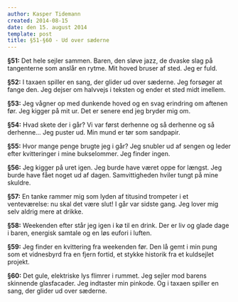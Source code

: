 ```yaml
---
author: Kasper Tidemann
created: 2014-08-15
date: den 15. august 2014
template: post
title: §51-§60 - Ud over sæderne
---
```


**§51:** Det hele sejler sammen. Baren, den sløve jazz, de dvaske slag på tangenterne som anslår en rytme. Mit hoved bruser af sted. Jeg er fuld.

**§52:** I taxaen spiller en sang, der glider ud over sæderne. Jeg forsøger at fange den. Jeg dejser om halvvejs i teksten og ender et sted midt imellem.

**§53:** Jeg vågner op med dunkende hoved og en svag erindring om aftenen før. Jeg kigger på mit ur. Det er senere end jeg bryder mig om.

**§54:** Hvad skete der i går? Vi var først derhenne og så derhenne og så derhenne… Jeg puster ud. Min mund er tør som sandpapir.

**§55:** Hvor mange penge brugte jeg i går? Jeg snubler ud af sengen og leder efter kvitteringer i mine bukselommer. Jeg finder ingen.

**§56:** Jeg kigger på uret igen. Jeg burde have været oppe for længst. Jeg burde have fået noget ud af dagen. Samvittigheden hviler tungt på mine skuldre.

**§57:** En tanke rammer mig som lyden af titusind trompeter i et venteværelse: nu skal det være slut! I går var sidste gang. Jeg lover mig selv aldrig mere at drikke.

**§58:** Weekenden efter står jeg igen i kø til en drink. Der er liv og glade dage i baren, energisk samtale og en løs eufori i luften.

**§59:** Jeg finder en kvittering fra weekenden før. Den lå gemt i min pung som et vidnesbyrd fra en fjern fortid, et stykke historik fra et kuldsejlet projekt.

**§60:** Det gule, elektriske lys flimrer i rummet. Jeg sejler mod barens skinnende glasfacader. Jeg indtaster min pinkode. Og i taxaen spiller en sang, der glider ud over sæderne.